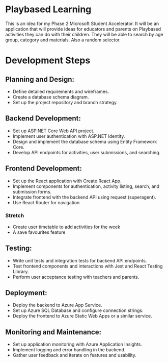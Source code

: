 # Playbased Learning

This is an idea for my Phase 2 Microsoft Student Accelerator. It will be an application that will provide ideas for educators and parents on Playbased activities they can do with their children. They will be able to search by age group, category and materials. Also a random selector. 


# Development Steps
## Planning and Design:

* Define detailed requirements and wireframes.
* Create a database schema diagram.
* Set up the project repository and branch strategy.

## Backend Development:

* Set up ASP.NET Core Web API project.
* Implement user authentication with ASP.NET Identity.
* Design and implement the database schema using Entity Framework Core.
* Develop API endpoints for activities, user submissions, and searching.

## Frontend Development:

* Set up the React application with Create React App.
* Implement components for authentication, activity listing, search, and submission forms.
* Integrate frontend with the backend API using request (superagent).
* Use React Router for navigation

 ### Stretch
 * Create user timetable to add activities for the week
 * A save favourites feature

## Testing:

* Write unit tests and integration tests for backend API endpoints.
* Test frontend components and interactions with Jest and React Testing Library.
* Perform user acceptance testing with teachers and parents.

## Deployment:

* Deploy the backend to Azure App Service.
* Set up Azure SQL Database and configure connection strings.
* Deploy the frontend to Azure Static Web Apps or a similar service.

## Monitoring and Maintenance:

* Set up application monitoring with Azure Application Insights.
* Implement logging and error handling in the backend.
* Gather user feedback and iterate on features and usability.

